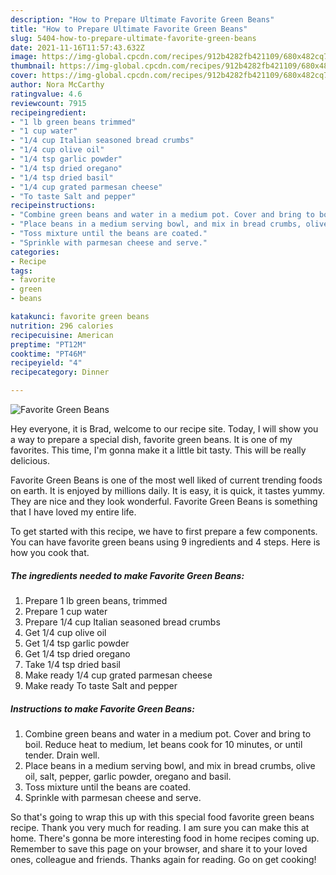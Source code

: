 ```yaml
---
description: "How to Prepare Ultimate Favorite Green Beans"
title: "How to Prepare Ultimate Favorite Green Beans"
slug: 5404-how-to-prepare-ultimate-favorite-green-beans
date: 2021-11-16T11:57:43.632Z
image: https://img-global.cpcdn.com/recipes/912b4282fb421109/680x482cq70/favorite-green-beans-recipe-main-photo.jpg
thumbnail: https://img-global.cpcdn.com/recipes/912b4282fb421109/680x482cq70/favorite-green-beans-recipe-main-photo.jpg
cover: https://img-global.cpcdn.com/recipes/912b4282fb421109/680x482cq70/favorite-green-beans-recipe-main-photo.jpg
author: Nora McCarthy
ratingvalue: 4.6
reviewcount: 7915
recipeingredient:
- "1 lb green beans trimmed"
- "1 cup water"
- "1/4 cup Italian seasoned bread crumbs"
- "1/4 cup olive oil"
- "1/4 tsp garlic powder"
- "1/4 tsp dried oregano"
- "1/4 tsp dried basil"
- "1/4 cup grated parmesan cheese"
- "To taste Salt and pepper"
recipeinstructions:
- "Combine green beans and water in a medium pot. Cover and bring to boil. Reduce heat to medium, let beans cook for 10 minutes, or until tender. Drain well."
- "Place beans in a medium serving bowl, and mix in bread crumbs, olive oil, salt, pepper, garlic powder, oregano and basil."
- "Toss mixture until the beans are coated."
- "Sprinkle with parmesan cheese and serve."
categories:
- Recipe
tags:
- favorite
- green
- beans

katakunci: favorite green beans 
nutrition: 296 calories
recipecuisine: American
preptime: "PT12M"
cooktime: "PT46M"
recipeyield: "4"
recipecategory: Dinner

---
```



![Favorite Green Beans](https://img-global.cpcdn.com/recipes/912b4282fb421109/680x482cq70/favorite-green-beans-recipe-main-photo.jpg)

Hey everyone, it is Brad, welcome to our recipe site. Today, I will show you a way to prepare a special dish, favorite green beans. It is one of my favorites. This time, I'm gonna make it a little bit tasty. This will be really delicious.



Favorite Green Beans is one of the most well liked of current trending foods on earth. It is enjoyed by millions daily. It is easy, it is quick, it tastes yummy. They are nice and they look wonderful. Favorite Green Beans is something that I have loved my entire life.


To get started with this recipe, we have to first prepare a few components. You can have favorite green beans using 9 ingredients and 4 steps. Here is how you cook that.

<!--inarticleads1-->

##### The ingredients needed to make Favorite Green Beans:

1. Prepare 1 lb green beans, trimmed
1. Prepare 1 cup water
1. Prepare 1/4 cup Italian seasoned bread crumbs
1. Get 1/4 cup olive oil
1. Get 1/4 tsp garlic powder
1. Get 1/4 tsp dried oregano
1. Take 1/4 tsp dried basil
1. Make ready 1/4 cup grated parmesan cheese
1. Make ready To taste Salt and pepper




<!--inarticleads2-->

##### Instructions to make Favorite Green Beans:

1. Combine green beans and water in a medium pot. Cover and bring to boil. Reduce heat to medium, let beans cook for 10 minutes, or until tender. Drain well.
1. Place beans in a medium serving bowl, and mix in bread crumbs, olive oil, salt, pepper, garlic powder, oregano and basil.
1. Toss mixture until the beans are coated.
1. Sprinkle with parmesan cheese and serve.




So that's going to wrap this up with this special food favorite green beans recipe. Thank you very much for reading. I am sure you can make this at home. There's gonna be more interesting food in home recipes coming up. Remember to save this page on your browser, and share it to your loved ones, colleague and friends. Thanks again for reading. Go on get cooking!
